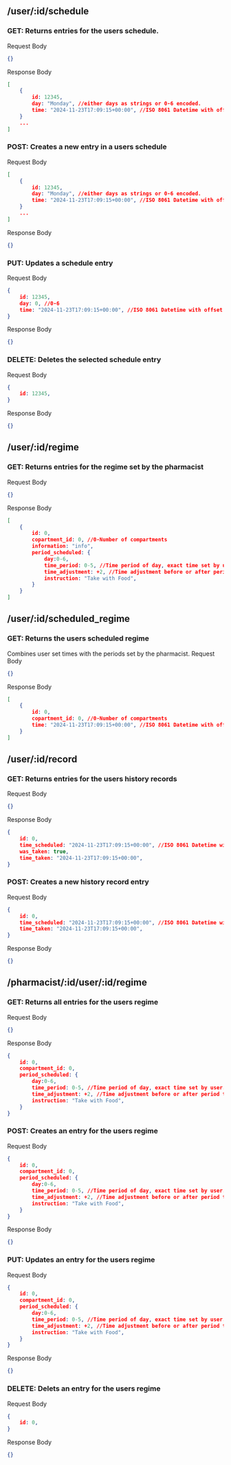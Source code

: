 ## /user/:id/schedule
### GET: Returns entries for the users schedule.
Request Body
```Json
{}
```

Response Body
```Json
[
	{
		id: 12345,
		day: "Monday", //either days as strings or 0-6 encoded.
		time: "2024-11-23T17:09:15+00:00", //ISO 8061 Datetime with offset
	}
	...
]
```

### POST: Creates a new entry in a users schedule
Request Body
```Json
[
	{
		id: 12345,
		day: "Monday", //either days as strings or 0-6 encoded.
		time: "2024-11-23T17:09:15+00:00", //ISO 8061 Datetime with offset
	}
	...
]
```

Response Body
```Json
{}
```

### PUT: Updates a schedule entry
Request Body
```Json
{
	id: 12345,
	day: 0, //0-6
	time: "2024-11-23T17:09:15+00:00", //ISO 8061 Datetime with offset
}
```

Response Body
```Json
{}
```

### DELETE: Deletes the selected schedule entry
Request Body
```Json
{
	id: 12345,
}
```

Response Body
```Json
{}
```

## /user/:id/regime
### GET: Returns entries for the regime set by the pharmacist
Request Body
```Json
{}
```

Response Body
```Json
[
	{
		id: 0,
		copartment_id: 0, //0-Number of compartments
		information: "info",
		period_scheduled: {
			day:0-6,
			time_period: 0-5, //Time period of day, exact time set by user.
			time_adjustment: +2, //Time adjustment before or after period to take
			instruction: "Take with Food",
		}
	}
]
```

## /user/:id/scheduled_regime
### GET: Returns the users scheduled regime
Combines user set times with the periods set by the pharmacist.
Request Body
```Json
{}
```

Response Body
```Json
[
	{
		id: 0,
		copartment_id: 0, //0-Number of compartments
		time: "2024-11-23T17:09:15+00:00", //ISO 8061 Datetime with offset
	}
]
```

## /user/:id/record
### GET: Returns entries for the users history records
Request Body
```Json
{}
```

Response Body
```Json
{
	id: 0,
	time_scheduled: "2024-11-23T17:09:15+00:00", //ISO 8061 Datetime with offset
	was_taken: true,
	time_taken: "2024-11-23T17:09:15+00:00",
}
```

### POST: Creates a new history record entry
Request Body
```Json
{
	id: 0,
	time_scheduled: "2024-11-23T17:09:15+00:00", //ISO 8061 Datetime with offset
	time_taken: "2024-11-23T17:09:15+00:00",
}
```

Response Body
```Json
{}
```

## /pharmacist/:id/user/:id/regime
### GET: Returns all entries for the users regime
Request Body
```Json
{}
```

Response Body
```Json
{
	id: 0,
	compartment_id: 0,
	period_scheduled: {
		day:0-6,
		time_period: 0-5, //Time period of day, exact time set by user.
		time_adjustment: +2, //Time adjustment before or after period to take
		instruction: "Take with Food",
	}
}
```

### POST: Creates an entry for the users regime
Request Body
```Json
{
	id: 0,
	compartment_id: 0,
	period_scheduled: {
		day:0-6,
		time_period: 0-5, //Time period of day, exact time set by user.
		time_adjustment: +2, //Time adjustment before or after period to take
		instruction: "Take with Food",
	}
}
```

Response Body
```Json
{}
```

### PUT: Updates an entry for the users regime
Request Body
```Json
{
	id: 0,
	compartment_id: 0,
	period_scheduled: {
		day:0-6,
		time_period: 0-5, //Time period of day, exact time set by user.
		time_adjustment: +2, //Time adjustment before or after period to take
		instruction: "Take with Food",
	}
}
```

Response Body
```Json
{}
```

### DELETE: Delets an entry for the users regime
Request Body
```Json
{
	id: 0,
}
```

Response Body
```Json
{}
```
